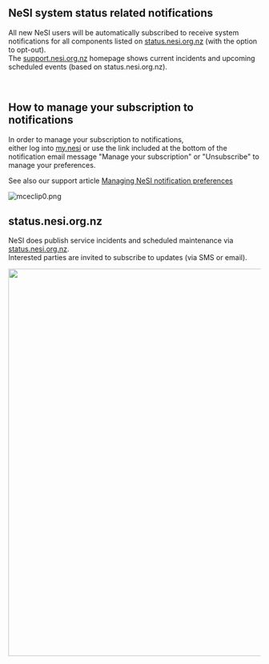## NeSI system status related notifications

All new NeSI users will be automatically subscribed to receive system
notifications for all components listed on
[status.nesi.org.nz](https://status.nesi.org.nz) (with the option to
opt-out).  
The [support.nesi.org.nz](https://support.nesi.org.nz) homepage shows
current incidents and upcoming scheduled events (based on
status.nesi.org.nz).

 

## How to manage your subscription to notifications

In order to manage your subscription to notifications,  
either log into [my.nesi](https://my.nesi.org.nz/account/preference) or
use the link included at the bottom of the notification email message
"Manage your subscription" or "Unsubscribe" to manage your preferences.

See also our support article [Managing NeSI notification
preferences](https://support.nesi.org.nz/hc/en-gb/articles/4563294188687)

![mceclip0.png](img/mceclip0.png)

## status.nesi.org.nz

NeSI does publish service incidents and scheduled maintenance via
[status.nesi.org.nz](https://status.nesi.org.nz).   
Interested parties are invited to subscribe to updates (via SMS or
email).

<img src="img/mceclip0.png" width="880" height="772" />
